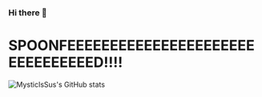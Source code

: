 ### Hi there 👋

# SPOONFEEEEEEEEEEEEEEEEEEEEEEEEEEEEEEEED!!!!

![MysticIsSus's GitHub stats](https://github-readme-stats.vercel.app/api?username=MysticIsSus&show_icons=true&theme=radical)
